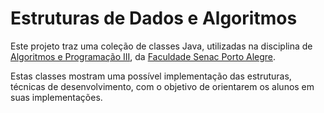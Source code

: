 # Estruturas de Dados e Algoritmos

Este projeto traz uma coleção de classes Java, utilizadas na disciplina de
[Algoritmos e Programação III](http://rafaeljeffman.com/_.php?algoritmos3),
da [Faculdade Senac
Porto Alegre](http://wwww.senacrs.com.br/unidades.asp?unidade=63).

Estas classes mostram uma possível implementação das estruturas, técnicas
de desenvolvimento, com o objetivo de orientarem os alunos em suas
implementações.

